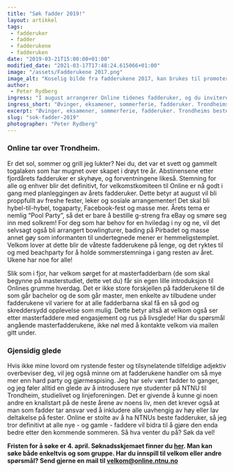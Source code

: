 ```yaml
---
title: "Søk fadder 2019!"
layout: artikkel
tags: 
 - fadderuker
 - fadder
 - fadderukene
 - fadderuken
date: "2019-03-21T15:00:00+01:00"
modified_date: "2021-03-17T17:48:24.615066+01:00"
image: "/assets/Fadderukene 2017.png"
image_alt: "Koselig bilde fra fadderukene 2017, kan brukes til promotering"
author:
 - Peter Rydberg
ingress: "I august arrangerer Online tidenes fadderuker, og du inviteres til å stille opp som fadder for nye bachelor- eller masterstudenter. Bli med!"
ingress_short: "Øvinger, eksamener, sommerferie, fadderuker. Trondheims beste uker nærmer seg!"
excerpt: "Øvinger, eksamener, sommerferie, fadderuker. Trondheims beste uker nærmer seg!"
slug: "sok-fadder-2019"
photographer: "Peter Rydberg"
---
```

### Online tar over Trondheim.
Er det sol, sommer og grill jeg lukter? Nei du, det var et svett og gammelt togalaken som har mugnet over skapet i drøyt tre år. Abstinensene etter fjordårets fadderuker er skyhøye, og forventningene likeså. Stemning for alle og enhver blir det definitivt, for velkomstkomiteen til Online er nå godt i gang med planleggingen av årets fadderuker. Dette betyr at august vil bli proppfullt av freshe fester, leker og sosiale arrangementer! Det skal bli hybel-til-hybel, togaparty, Facebook-fest og masse mer. Årets tema er nemlig “Pool Party”, så det er bare å bestille g-streng fra eBay og smøre seg inn med solkrem! For deg som har behov for en hviledag i ny og ne, vil det selvsagt også bli arrangert bowlingturer, bading på Pirbadet og masse annet gøy som informanten til undertegnede mener er hemmeligstemplet. Velkom lover at dette blir de våteste fadderukene på lenge, og det ryktes til og med beachparty for å holde sommerstemninga i gang resten av året. Ukene har noe for alle!

Slik som i fjor, har velkom sørget for at masterfadderbarn (de som skal begynne på masterstudiet, dette vet du) får sin egen lille introduksjon til Onlines grumme hverdag. Det er ikke store forskjellen på fadderukene til de som går bachelor og de som går master, men enkelte av tilbudene under fadderukene vil variere for at alle fadderbarna skal få en så god og skreddersydd opplevelse som mulig. Dette betyr altså at velkom også ser etter masterfaddere med engasjement og rus på livsglede! Har du spørsmål angående masterfadderukene, ikke nøl med å kontakte velkom via mailen gitt under.

### Gjensidig glede
Hvis ikke mine lovord om rystende fester og tilsynelatende tilfeldige adjektiv overbeviser deg, vil jeg også minne om at fadderukene handler om så mye mer enn hard party og gjørmespising. Jeg har selv vært fadder to ganger, og jeg føler alltid en glede av å introdusere nye studenter på NTNU til Trondheim, studielivet og linjeforeningen. Det er givende å kunne gi noen andre en knallstart på de neste årene av noens liv, men det krever også at man som fadder tar ansvar ved å inkludere alle uavhengig av høy eller lav deltakelse på fester. Online er stolte av å ha NTNUs beste fadderuker, så jeg tror definitivt at alle nye - og gamle - faddere vil bidra til å gjøre den enda bedre etter den kommende sommeren. Så hva venter du på? Søk da vel!

**Fristen for å søke er 4. april. Søknadsskjemaet finner du [her](https://forms.gle/am4AyGnBtsb7kvkT7). Man kan søke både enkeltvis og som gruppe. Har du innspill til velkom eller andre spørsmål? Send gjerne en mail til velkom@online.ntnu.no**